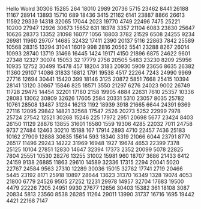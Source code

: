 Hello Wolrd
30306
15285
264
18010
2989
20736
5715
23462
8441
26188
11167
28914
13893
15710
689
18436
3415
21162
6141
23887
8866
26613
11592
29339
14318
32065
17044
2023
19770
4749
22496
7475
25221
10200
27947
12926
30673
15652
631
18378
3357
21104
6083
23830
25647
10626
28373
13352
31098
16077
1056
18803
3782
21529
6508
24255
9234
26981
11960
29707
14685
32432
17411
2390
20137
5116
22863
7842
25589
10568
28315
13294
31041
16019
998
2816
20562
5541
23288
8267
26014
10993
28740
13719
31466
16445
1424
19171
4150
21896
6875
24622
9601
27348
12327
30074
15053
32
17779
2758
20505
5483
23230
8209
25956
10935
12752
30499
15478
457
18204
3183
20930
5909
23656
8635
26382
11360
29107
14086
31833
16812
1791
19538
4517
22264
7243
24990
9969
27716
12694
30441
15420
399
18146
3125
20872
5851
7668
25415
10394
28141
13120
30867
15846
825
18571
3550
21297
6276
24023
9002
26749
11728
29475
14454
32201
17180
2158
19905
4884
22631
7610
25357
10336
28083
13062
30809
32626
17605
2584
20331
5310
23057
8035
25782
10761
28508
13487
31234
16213
1192
18939
3918
21665
6644
24391
9369
27116
12095
29842
14821
32568
17547
2526
20273
5252
22999
7978
25724
27542
12521
30268
15246
225
17972
2951
20698
5677
23424
8403
26150
11129
28876
13855
31601
16580
1559
19306
4285
22032
7011
24758
9737
27484
12463
30210
15188
167
17914
2893
4710
22457
7436
25183
10162
27909
12888
30635
15614
593
18340
3319
21066
6044
23791
8770
26517
11496
29243
14222
31969
16948
1927
19674
4653
22399
7378
25125
10104
27851
12830
14647
32394
17373
2352
20099
5078
22825
7804
25551
10530
28276
13255
31002
15981
960
18707
3686
21433
6412
24159
9138
26885
11863
29610
14589
32336
17315
2294
20041
5020
22767
24584
9563
27310
12289
30036
15015
32762
17741
2719
20466
5445
23192
8171
25918
10897
28644
13623
31370
16349
1328
19074
4053
21800
6779
24526
9505
27252
12231
29978
14957
32704
17683
19500
4479
22226
7205
24951
9930
27677
12656
30403
15382
361
18108
3087
20834
5813
23560
8538
26285
11264
29011
13990
31737
16716
1695
19442
4421
22168
7147
